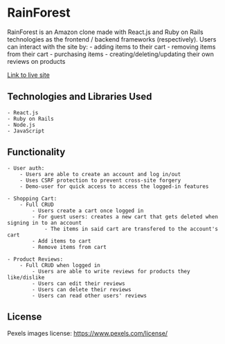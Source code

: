 # RainForest

RainForest is an Amazon clone made with React.js and Ruby on Rails technologies as the frontend / backend frameworks (respectively). Users can interact with the site by:
    - adding items to their cart
    - removing items from their cart 
    - purchasing items 
    - creating/deleting/updating their own reviews on products

[Link to live site](https://rainforest.onrender.com)

## Technologies and Libraries Used

    - React.js
    - Ruby on Rails
    - Node.js
    - JavaScript

## Functionality

    - User auth:
        - Users are able to create an account and log in/out
        - Uses CSRF protection to prevent cross-site forgery
        - Demo-user for quick access to access the logged-in features

    - Shopping Cart:
        - Full CRUD
            - Users create a cart once logged in
            - For guest users: creates a new cart that gets deleted when signing in to an account
                - The items in said cart are transfered to the account's cart
            - Add items to cart
            - Remove items from cart
    
    - Product Reviews:
        - Full CRUD when logged in
            - Users are able to write reviews for products they like/dislike
            - Users can edit their reviews
            - Users can delete their reviews
            - Users can read other users' reviews

## License

Pexels images license: https://www.pexels.com/license/

